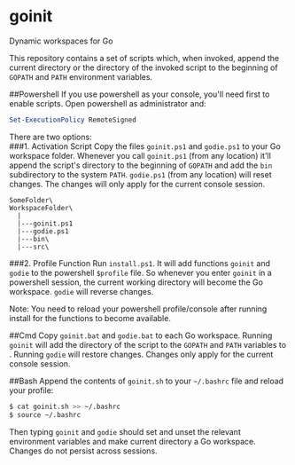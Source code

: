 # goinit
Dynamic workspaces for Go  

This repository contains a set of scripts which, when invoked, append the current directory or the
directory of the invoked script to the beginning of `GOPATH` and `PATH` environment variables.  

##Powershell
If you use powershell as your console, you'll need first to enable scripts. Open powershell as administrator and:
```powershell
Set-ExecutionPolicy RemoteSigned
```

There are two options:  
###1. Activation Script
Copy the files `goinit.ps1` and `godie.ps1` to your Go workspace folder. Whenever you call `goinit.ps1`
(from any location) it'll append the script's directory to the beginning of  `GOPATH` and add the `bin`
subdirectory to the system `PATH`.  `godie.ps1` (from any location) will reset changes. The changes will
only apply for the current console session.  
```
SomeFolder\
WorkspaceFolder\
  |
  |---goinit.ps1
  |---godie.ps1
  |---bin\
  |---src\
```

###2. Profile Function
Run `install.ps1`. It will add functions `goinit` and `godie` to the powershell `$profile` file. So
whenever you enter `goinit` in a powershell session, the current working directory will become the Go
workspace. `godie` will reverse changes.  

Note: You need to reload your powershell profile/console after running install for the functions to
become available.

##Cmd
Copy `goinit.bat` and `godie.bat` to each Go workspace. Running `goinit` will add the directory of the
script to the `GOPATH` and `PATH` variables to . Running `godie` will restore changes. Changes only apply
for the current console session.

##Bash
Append the contents of `goinit.sh` to your `~/.bashrc` file and reload your profile:  
```bash
$ cat goinit.sh >> ~/.bashrc
$ source ~/.bashrc
```
Then typing `goinit` and `godie` should set and unset the relevant environment variables and make current
directory a Go workspace. Changes do not persist across sessions.
